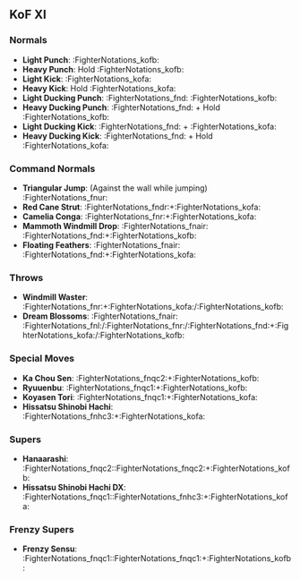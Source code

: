 ## KoF XI
### Normals
- **Light Punch**: :FighterNotations_kofb:
- **Heavy Punch**: Hold :FighterNotations_kofb:
- **Light Kick**: :FighterNotations_kofa:
- **Heavy Kick**: Hold :FighterNotations_kofa:
- **Light Ducking Punch**: :FighterNotations_fnd: :FighterNotations_kofb:
- **Heavy Ducking Punch**: :FighterNotations_fnd: + Hold :FighterNotations_kofb: 
- **Light Ducking Kick**: :FighterNotations_fnd: + :FighterNotations_kofa: 
- **Heavy Ducking Kick**: :FighterNotations_fnd: + Hold :FighterNotations_kofa: 
### Command Normals
- **Triangular Jump**: (Against the wall while jumping) :FighterNotations_fnur:
- **Red Cane Strut**: :FighterNotations_fndr:+:FighterNotations_kofa:
- **Camelia Conga**: :FighterNotations_fnr:+:FighterNotations_kofa:
- **Mammoth Windmill Drop**: :FighterNotations_fnair: :FighterNotations_fnd:+:FighterNotations_kofb:
- **Floating Feathers**: :FighterNotations_fnair: :FighterNotations_fnd:+:FighterNotations_kofa:
### Throws
- **Windmill Waster**: :FighterNotations_fnr:+:FighterNotations_kofa:/:FighterNotations_kofb:
- **Dream Blossoms**: :FighterNotations_fnair: :FighterNotations_fnl:/:FighterNotations_fnr:/:FighterNotations_fnd:+:FighterNotations_kofa:/:FighterNotations_kofb:
### Special Moves
- **Ka Chou Sen**: :FighterNotations_fnqc2:+:FighterNotations_kofb:
- **Ryuuenbu**: :FighterNotations_fnqc1:+:FighterNotations_kofb:
- **Koyasen Tori**: :FighterNotations_fnqc1:+:FighterNotations_kofa:
- **Hissatsu Shinobi Hachi**: :FighterNotations_fnhc3:+:FighterNotations_kofa:
### Supers
- **Hanaarashi**: :FighterNotations_fnqc2::FighterNotations_fnqc2:+:FighterNotations_kofb:
- **Hissatsu Shinobi Hachi DX**: :FighterNotations_fnqc1::FighterNotations_fnhc3:+:FighterNotations_kofa:
### Frenzy Supers
- **Frenzy Sensu**: :FighterNotations_fnqc1::FighterNotations_fnqc1:+:FighterNotations_kofb:







